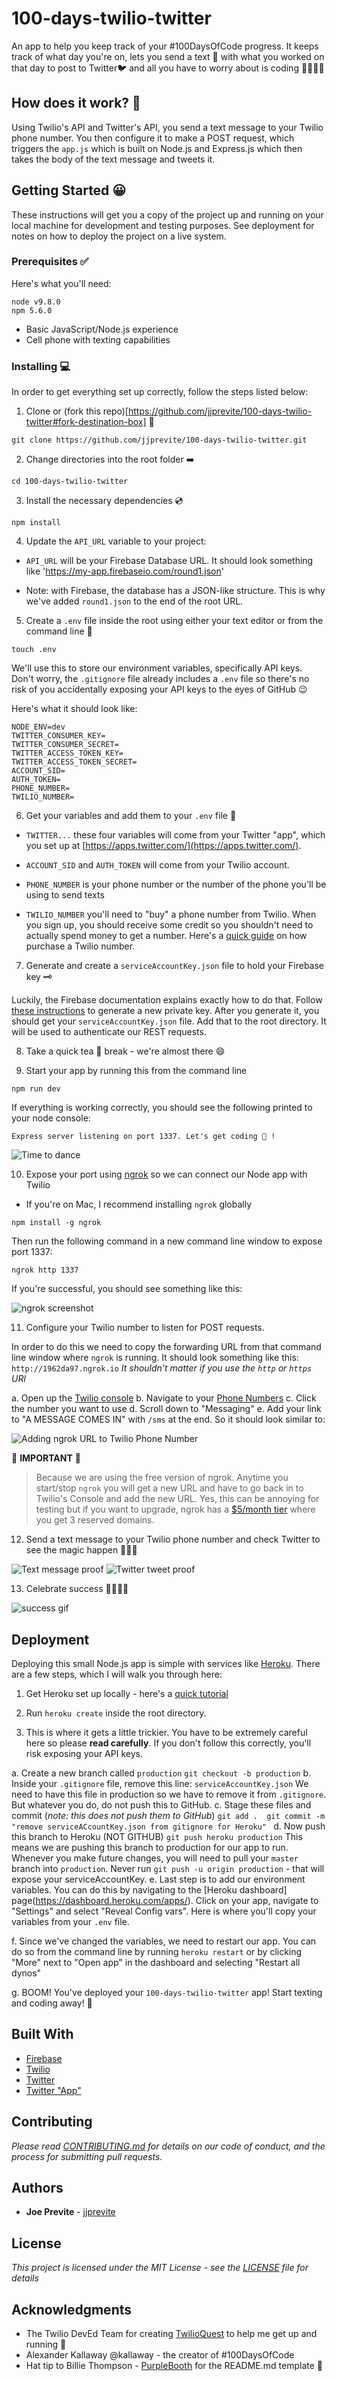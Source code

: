 # 100-days-twilio-twitter

An app to help you keep track of your #100DaysOfCode progress. It keeps track of what day you're on, lets you send a text 📱 with what you worked on that day to post to Twitter🐦 and all you have to worry about is coding 🕺🏻💃🏻

## How does it work? 🤔

Using Twilio's API and Twitter's API, you send a text message to your Twilio phone number. You then configure it to make a POST request, which triggers the `app.js` which is built on Node.js and Express.js which then takes the body of the text message and tweets it.

## Getting Started 😀

These instructions will get you a copy of the project up and running on your local machine for development and testing purposes. See deployment for notes on how to deploy the project on a live system.

### Prerequisites ✅

Here's what you'll need:

```
node v9.8.0
npm 5.6.0
```

* Basic JavaScript/Node.js experience
* Cell phone with texting capabilities

### Installing 💻

In order to get everything set up correctly, follow the steps listed below:

1.  Clone or (fork this repo)[https://github.com/jjprevite/100-days-twilio-twitter#fork-destination-box] 🍴

```
git clone https://github.com/jjprevite/100-days-twilio-twitter.git
```

2.  Change directories into the root folder ➡️

```
cd 100-days-twilio-twitter
```

3.  Install the necessary dependencies 💿

```
npm install
```

4.  Update the `API_URL` variable to your project:

* `API_URL` will be your Firebase Database URL. It should look something like 'https://my-app.firebaseio.com/round1.json'

- Note: with Firebase, the database has a JSON-like structure. This is why we've added `round1.json` to the end of the root URL.

5.  Create a `.env` file inside the root using either your text editor or from the command line 📁

```
touch .env
```

We'll use this to store our environment variables, specifically API keys. Don't worry, the `.gitignore` file already includes a `.env` file so there's no risk of you accidentally exposing your API keys to the eyes of GitHub 😉

Here's what it should look like:

```
NODE_ENV=dev
TWITTER_CONSUMER_KEY=
TWITTER_CONSUMER_SECRET=
TWITTER_ACCESS_TOKEN_KEY=
TWITTER_ACCESS_TOKEN_SECRET=
ACCOUNT_SID=
AUTH_TOKEN=
PHONE_NUMBER=
TWILIO_NUMBER=
```

6.  Get your variables and add them to your `.env` file 📝

* `TWITTER...` these four variables will come from your Twitter "app", which you set up at [https://apps.twitter.com/](https://apps.twitter.com/).

* `ACCOUNT_SID` and `AUTH_TOKEN` will come from your Twilio account.

* `PHONE_NUMBER` is your phone number or the number of the phone you'll be using to send texts

* `TWILIO_NUMBER` you'll need to "buy" a phone number from Twilio. When you sign up, you should receive some credit so you shouldn't need to actually spend money to get a number. Here's a [quick guide](https://support.twilio.com/hc/en-us/articles/223135247-How-to-Search-for-and-Purchase-Twilio-Phone-Numbers-from-Console) on how purchase a Twilio number.

7.  Generate and create a `serviceAccountKey.json` file to hold your Firebase key 🗝

Luckily, the Firebase documentation explains exactly how to do that. Follow [these instructions](https://firebase.google.com/docs/database/rest/auth#generate_an_access_token) to generate a new private key. After you generate it, you should get your `serviceAccountKey.json` file. Add that to the root directory. It will be used to authenticate our REST requests.

8.  Take a quick tea 🍵 break - we're almost there 😄

9.  Start your app by running this from the command line

```
npm run dev
```

If everything is working correctly, you should see the following printed to your node console:

```
Express server listening on port 1337. Let's get coding 🎉 !
```

![Time to dance](https://media.giphy.com/media/l3V0lsGtTMSB5YNgc/giphy.gif)

10. Expose your port using [ngrok](https://ngrok.com/) so we can connect our Node app with Twilio

* If you're on Mac, I recommend installing `ngrok` globally

```
npm install -g ngrok
```

Then run the following command in a new command line window to expose port 1337:

```
ngrok http 1337
```

If you're successful, you should see something like this:

![ngrok screenshot](https://i.imgur.com/WRJ2rZH.png)

11. Configure your Twilio number to listen for POST requests.

In order to do this we need to copy the forwarding URL from that command line window where `ngrok` is running. It should look something like this: `http://1962da97.ngrok.io` _It shouldn't matter if you use the `http` or `https` URl_

a. Open up the [Twilio console](https://www.twilio.com/console)
b. Navigate to your [Phone Numbers](https://www.twilio.com/console/phone-numbers/incoming)
c. Click the number you want to use
d. Scroll down to "Messaging"
e. Add your link to "A MESSAGE COMES IN" with `/sms` at the end. So it should look similar to:

![Adding ngrok URL to Twilio Phone Number](https://i.imgur.com/c5KWmx9.png)

🛑 **IMPORTANT** 🛑

> Because we are using the free version of ngrok. Anytime you start/stop `ngrok` you will get a new URL and have to go back in to Twilio's Console and add the new URL. Yes, this can be annoying for testing but if you want to upgrade, ngrok has a [$5/month tier](https://ngrok.com/pricing) where you get 3 reserved domains.

12. Send a text message to your Twilio phone number and check Twitter to see the magic happen 🧙🏼‍♂️

![Text message proof](https://i.imgur.com/hCjwP1E.png)
![Twitter tweet proof](https://i.imgur.com/AjIlovC.png)

13. Celebrate success 🕺🏻💃🏻

![success gif](https://media.giphy.com/media/2vA33ikUb0Qz6/giphy.gif)

## Deployment

Deploying this small Node.js app is simple with services like [Heroku](http://www.heroku.com/). There are a few steps, which I will walk you through here:

1. Get Heroku set up locally - here's a [quick tutorial](https://devcenter.heroku.com/articles/getting-started-with-nodejs)
2. Run `heroku create` inside the root directory.

3. This is where it gets a little trickier. You have to be extremely careful here so please **read carefully**. If you don't follow this correctly, you'll risk exposing your API keys.

  a. Create a new branch called `production` 
      ```
      git checkout -b production
      ```
  b. Inside your `.gitignore` file, remove this line:
      ```
      serviceAccountKey.json
      ```
      We need to have this file in production so we have to remove it from `.gitignore`. But whatever you do, do not push this       to GitHub.
  c. Stage these files and commit (*note: this does not push them to GitHub*)
     ```
     git add . 
     git commit -m "remove serviceACcountKey.json from gitignore for Heroku" 
     ```
  d. Now push this branch to Heroku (NOT GITHUB)
     ```
     git push heroku production
     ```
     This means we are pushing this branch to production for our app to run. Whenever you make future changes, you will need        to pull your `master` branch into `production`. Never run `git push -u origin production` - that will expose your              serviceAccountKey. 
  e. Last step is to add our environment variables. You can do this by navigating to the [Heroku dashboard] page(https://dashboard.heroku.com/apps/). Click on your app, navigate to "Settings" and select "Reveal Config vars". Here is where you'll copy your variables from your `.env` file. 
  
  f. Since we've changed the variables, we need to restart our app. You can do so from the command line by running `heroku restart` or by clicking "More" next to "Open app" in the dashboard and selecting "Restart all dynos"
  
  g. BOOM! You've deployed your `100-days-twilio-twitter` app! Start texting and coding away! 🤪


## Built With

* [Firebase](https://firebase.google.com/)
* [Twilio](https://www.twilio.com/try-twilio)
* [Twitter](https://twitter.com/)
* [Twitter "App"](https://apps.twitter.com/)

## Contributing

_Please read [CONTRIBUTING.md](https://github.com/jjprevite/100-days-twilio-twitter/blob/master/CONTRIBUTING.md) for details on our code of conduct, and the process for submitting pull requests._

## Authors

* **Joe Previte** - [jjprevite](https://github.com/jjprevite)

## License

_This project is licensed under the MIT License - see the [LICENSE](https://github.com/jjprevite/100-days-twilio-twitter/blob/master/LICENSE) file for details_

## Acknowledgments

* The Twilio DevEd Team for creating [TwilioQuest](https://www.twilio.com/quest) to help me get up and running 🤗
* Alexander Kallaway @kallaway - the creator of #100DaysOfCode
* Hat tip to Billie Thompson - [PurpleBooth](https://github.com/PurpleBooth) for the README.md template 🎩
